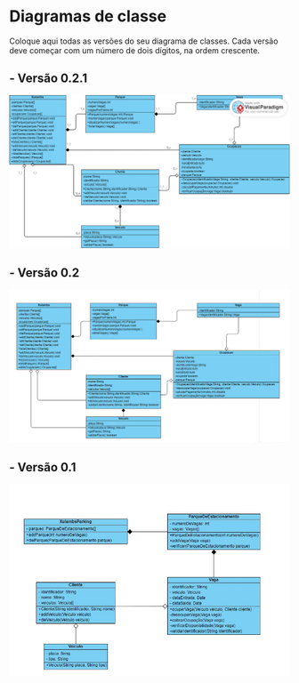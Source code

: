 # Diagramas de classe
Coloque aqui todas as versões do seu diagrama de classes. Cada versão deve começar com um número de dois dígitos, na ordem crescente.

## - Versão 0.2.1
![Verção 1](../img/XulambsParking.png "Verção 2.1")

## - Versão 0.2
![Verção 1](../img/diagramaDeClasses02.png "Verção 2")

## - Versão 0.1
![Verção 1](../img/diagramaDeClasses.jpeg "Verção 1")
